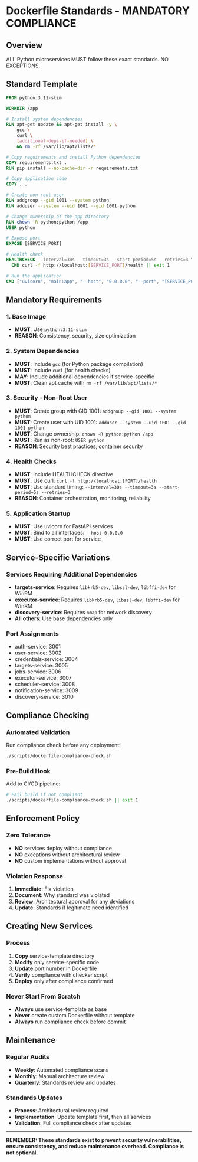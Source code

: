 # Dockerfile Standards - MANDATORY COMPLIANCE

## Overview
ALL Python microservices MUST follow these exact standards. NO EXCEPTIONS.

## Standard Template
```dockerfile
FROM python:3.11-slim

WORKDIR /app

# Install system dependencies
RUN apt-get update && apt-get install -y \
    gcc \
    curl \
    [additional-deps-if-needed] \
    && rm -rf /var/lib/apt/lists/*

# Copy requirements and install Python dependencies
COPY requirements.txt .
RUN pip install --no-cache-dir -r requirements.txt

# Copy application code
COPY . .

# Create non-root user
RUN addgroup --gid 1001 --system python
RUN adduser --system --uid 1001 --gid 1001 python

# Change ownership of the app directory
RUN chown -R python:python /app
USER python

# Expose port
EXPOSE [SERVICE_PORT]

# Health check
HEALTHCHECK --interval=30s --timeout=3s --start-period=5s --retries=3 \
  CMD curl -f http://localhost:[SERVICE_PORT]/health || exit 1

# Run the application
CMD ["uvicorn", "main:app", "--host", "0.0.0.0", "--port", "[SERVICE_PORT]"]
```

## Mandatory Requirements

### 1. Base Image
- **MUST**: Use `python:3.11-slim`
- **REASON**: Consistency, security, size optimization

### 2. System Dependencies
- **MUST**: Include `gcc` (for Python package compilation)
- **MUST**: Include `curl` (for health checks)
- **MAY**: Include additional dependencies if service-specific
- **MUST**: Clean apt cache with `rm -rf /var/lib/apt/lists/*`

### 3. Security - Non-Root User
- **MUST**: Create group with GID 1001: `addgroup --gid 1001 --system python`
- **MUST**: Create user with UID 1001: `adduser --system --uid 1001 --gid 1001 python`
- **MUST**: Change ownership: `chown -R python:python /app`
- **MUST**: Run as non-root: `USER python`
- **REASON**: Security best practices, container security

### 4. Health Checks
- **MUST**: Include HEALTHCHECK directive
- **MUST**: Use curl: `curl -f http://localhost:[PORT]/health`
- **MUST**: Use standard timing: `--interval=30s --timeout=3s --start-period=5s --retries=3`
- **REASON**: Container orchestration, monitoring, reliability

### 5. Application Startup
- **MUST**: Use uvicorn for FastAPI services
- **MUST**: Bind to all interfaces: `--host 0.0.0.0`
- **MUST**: Use correct port for service

## Service-Specific Variations

### Services Requiring Additional Dependencies
- **targets-service**: Requires `libkrb5-dev`, `libssl-dev`, `libffi-dev` for WinRM
- **executor-service**: Requires `libkrb5-dev`, `libssl-dev`, `libffi-dev` for WinRM
- **discovery-service**: Requires `nmap` for network discovery
- **All others**: Use base dependencies only

### Port Assignments
- auth-service: 3001
- user-service: 3002
- credentials-service: 3004
- targets-service: 3005
- jobs-service: 3006
- executor-service: 3007
- scheduler-service: 3008
- notification-service: 3009
- discovery-service: 3010

## Compliance Checking

### Automated Validation
Run compliance check before any deployment:
```bash
./scripts/dockerfile-compliance-check.sh
```

### Pre-Build Hook
Add to CI/CD pipeline:
```bash
# Fail build if not compliant
./scripts/dockerfile-compliance-check.sh || exit 1
```

## Enforcement Policy

### Zero Tolerance
- **NO** services deploy without compliance
- **NO** exceptions without architectural review
- **NO** custom implementations without approval

### Violation Response
1. **Immediate**: Fix violation
2. **Document**: Why standard was violated
3. **Review**: Architectural approval for any deviations
4. **Update**: Standards if legitimate need identified

## Creating New Services

### Process
1. **Copy** service-template directory
2. **Modify** only service-specific code
3. **Update** port number in Dockerfile
4. **Verify** compliance with checker script
5. **Deploy** only after compliance confirmed

### Never Start From Scratch
- **Always** use service-template as base
- **Never** create custom Dockerfile without template
- **Always** run compliance check before commit

## Maintenance

### Regular Audits
- **Weekly**: Automated compliance scans
- **Monthly**: Manual architecture review
- **Quarterly**: Standards review and updates

### Standards Updates
- **Process**: Architectural review required
- **Implementation**: Update template first, then all services
- **Validation**: Full compliance check after updates

---

**REMEMBER: These standards exist to prevent security vulnerabilities, ensure consistency, and reduce maintenance overhead. Compliance is not optional.**